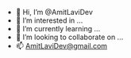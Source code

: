 - 👋 Hi, I’m @AmitLaviDev
- 👀 I’m interested in ...
- 🌱 I’m currently learning ...
- 💞️ I’m looking to collaborate on ...
- 📫 AmitLaviDev@gmail.com
<!---
AmitLaviDev/AmitLaviDev is a ✨ special ✨ repository because its `README.md` (this file) appears on your GitHub profile.
You can click the Preview link to take a look at your changes.
--->
